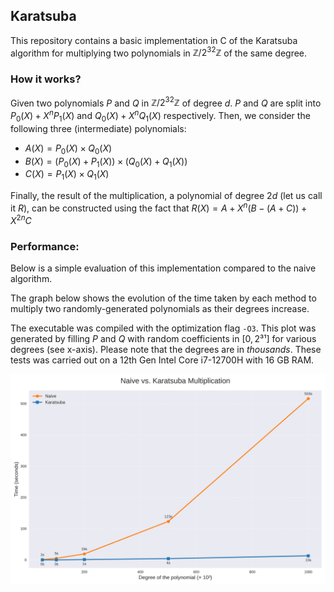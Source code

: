 ## Karatsuba
This repository contains a basic implementation in C of the Karatsuba algorithm for multiplying two polynomials in $\mathbb{Z}/2^{32}\mathbb{Z}$ of the same degree.

### How it works?
Given two polynomials $P$ and $Q$ in $\mathbb{Z}/2^{32}\mathbb{Z}$ of degree $d$.
$P$ and $Q$ are split into $P_0(X) + X^n P_1(X)$ and $Q_0(X) + X^n Q_1(X)$ respectively.
Then, we consider the following three (intermediate) polynomials:

- $A(X) = P_0(X) \times Q_0(X)$
- $B(X) = (P_0(X) + P_1(X)) \times (Q_0(X) + Q_1(X))$
- $C(X) = P_1(X) \times Q_1(X)$

Finally, the result of the multiplication, a polynomial of degree $2d$ (let us call it $R$), can be constructed using the fact that $R(X) = A + X^n(B-(A+C)) + X^{2n} C$

### Performance:
Below is a simple evaluation of this implementation compared to the naive algorithm.

The graph below shows the evolution of the time taken by each method to multiply two randomly-generated polynomials as their degrees increase.

The executable was compiled with the optimization flag `-O3`.
This plot was generated by filling $P$ and $Q$ with random coefficients in $[0, 2³¹]$ for various degrees (see x-axis). Please note that the degrees are in *thousands*.
These tests was carried out on a 12th Gen Intel Core i7-12700H with 16 GB RAM.

<img src="perf.png">